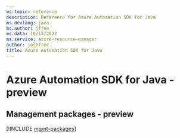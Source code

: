 ```yaml
---
ms.topic: reference
description: Reference for Azure Automation SDK for Java
ms.devlang: java
ms.author: jfree
ms.data: 10/13/2022
ms.service: azure-resource-manager
author: joshfree
title: Azure Automation SDK for Java
---
```

# Azure Automation SDK for Java - preview

## Management packages - preview
[!INCLUDE [mgmt-packages](automation-mgmt-index.md)]